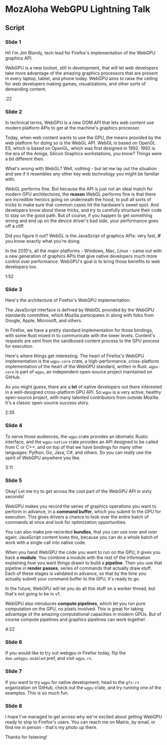 # MozAloha WebGPU Lightning Talk
## Script

### Slide 1

Hi! I'm Jim Blandy, tech lead for Firefox's implementation of the WebGPU graphics API.

WebGPU is a new toolset, still in development, that will let web
developers take more advantage of the amazing graphics processors that
are present in every laptop, tablet, and phone today. WebGPU aims to
raise the ceiling for web developers making games, visualizations, and
other sorts of demanding content.

:22

### Slide 2

In technical terms, WebGPU is a new DOM API that lets web content use
modern platform APIs to get at the machine's graphics processor.

Today, when web content wants to use the GPU, the means provided by
the web platform for doing so is the WebGL API. WebGL is based on
OpenGL ES, which is based on OpenGL, which was first designed in 1992.
1992 is the era of the Amiga, Silicon Graphics workstations, you know?
Things were a bit different then.

What's wrong with WebGL? Well, nothing - but let me lay out the
situation and see if it resembles any other key web technology you
might be familiar with.

WebGL performs fine. But because the API is just not an ideal match
for modern GPU architectures, the **reason** WebGL performs fine is that
there are incredible heroics going on underneath the hood, to pull all
sorts of tricks to make sure that common cases hit the hardware's
sweet spot. And developers know about these tricks, and try to
carefully structure their code to stay on the good path. But of
course, if you happen to get something wrong and end up on the device
driver's bad side, your performance goes off a cliff.

Did you figure it out? WebGL is the JavaScript of graphics APIs: very
fast, **if** you know exactly what you're doing.

In the 2010's, all the major platforms - Windows, Mac, Linux - came
out with a new generation of graphics APIs that give native developers
much more control over performance. WebGPU's goal is to bring those
benefits to web developers too.

1:52

### Slide 3

Here's the architecture of Firefox's WebGPU implementation.

The JavaScript interface is defined by WebIDL provided by the WebGPU
standards committee, which Mozilla participates in along with
folks from Google, Apple, Microsoft, and others.

In Firefox, we have a pretty standard implementation for those
bindings, with some Rust mixed in to communicate with the lower
levels. Content's requests are sent from the sandboxed content process
to the GPU process for execution.

Here's where things get interesting. The heart of Firefox's WebGPU
implementation is the `wgpu-core` crate, a high-performance,
cross-platform implementation of the heart of the WebGPU standard,
written in Rust. `wgpu-core` is part of `wgpu`, an independent
open-source project maintained on GitHub.

As you might guess, there are a **lot** of native developers out there
interested in a well-designed cross-platform GPU API. So `wgpu` is a
very active, healthy open-source project, with many talented
contributors from outside Mozilla. It's a classic open-source
success story.

2:35

### Slide 4

To serve those audiences, the `wgpu` crate provides an idiomatic
Rustic interface, and the `wgpu-native` crate provides an API designed
to be called from C or C++, and on top of that we have bindings for
many other languages: Python, Go, Java, C#, and others. So you can
really use the spirit of WebGPU anywhere you like.

3:11

### Slide 5

Okay! Let me try to get across the cool part of the WebGPU API in
sixty seconds!

WebGPU makes you record the series of graphics operations you want to
perform in advance, in a **command buffer**, which you submit to the
GPU for execution. This gives drivers a chance to look over the entire
batch of commands at once and look for optimization opportunities.

You can also make pre-recorded **bundles**, that you can use over and
over again. JavaScript content loves this, because you can do a whole
batch of work with a single call into native code.

When you hand WebGPU the code you want to run on the GPU, it gives you
back a **module**. You combine a module with the rest of the
information explaining how you want things drawn to build a
**pipeline**. Then you use that pipeline in **render passes**, series
of commands that actually draw stuff. Each of these stages is
validated in advance, so that by the time you actually submit your
command buffer to the GPU, it's ready to go.

In the future, WebGPU will let you do all this stuff on a worker
thread, but that's not going to be in v1.

WebGPU also introduces **compute pipelines**, which let you run pure
computation on the GPU, no pixels involved. This is great for taking
advantage of the amazing computational capacities in modern GPUs. But
of course compute pipelines and graphics pipelines can work together.

4:22

### Slide 6

If you would like to try out webgpu in Firefox today, flip the
`dom.webgpu.enabled` pref, and visit `wgpu.rs`.

### Slide 7

If you want to try `wgpu` for native development, head to the `gfx-rs`
organization on GitHub, check out the `wgpu` crate, and try running
one of the examples. This is so much fun.

### Slide 8

I hope I've managed to get across why we're excited about getting
WebGPU ready to ship to Firefox's users. You can reach me on Matrix,
by email, or find me in person - that's my photo up there.

Thanks for listening! 
